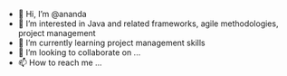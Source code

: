 - 👋 Hi, I’m @ananda
- 👀 I’m interested in Java and related frameworks, agile methodologies, project management
- 🌱 I’m currently learning project management skills
- 💞️ I’m looking to collaborate on ...
- 📫 How to reach me ...

<!---
bhaumikananda/bhaumikananda is a ✨ special ✨ repository because its `README.md` (this file) appears on your GitHub profile.
You can click the Preview link to take a look at your changes.
--->
